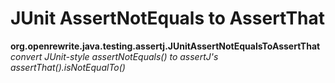 # JUnit AssertNotEquals to AssertThat

**org.openrewrite.java.testing.assertj.JUnitAssertNotEqualsToAssertThat**  
_convert JUnit-style assertNotEquals\(\) to assertJ's assertThat\(\).isNotEqualTo\(\)_


